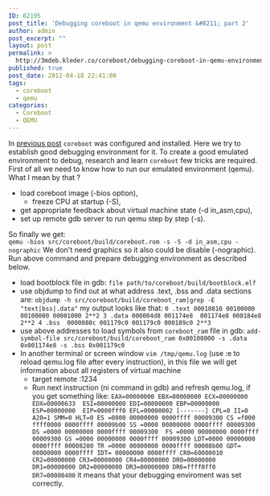 ```yaml
---
ID: 62195
post_title: 'Debugging coreboot in qemu environment &#8211; part 2'
author: admin
post_excerpt: ""
layout: post
permalink: >
  http://3mdeb.kleder.co/coreboot/debugging-coreboot-in-qemu-environment-part-2/
published: true
post_date: 2012-04-18 22:41:00
tags:
  - coreboot
  - qemu
categories:
  - Coreboot
  - QEMU
---
```

In [previous post][1] `coreboot` was configured and installed. Here we try to establish good debugging environment for it. To create a good emulated environment to debug, research and learn `coreboot` few tricks are required. First of all we need to know how to run our emulated environment (qemu). What I mean by that ?

*   load coreboot image (-bios option), 
    *   freeze CPU at startup (-S),
*   get appropriate feedback about virtual machine state (-d in_asm,cpu),
*   set up remote gdb server to run qemu step by step (-s).

So finally we get:  
`qemu -bios src/coreboot/build/coreboot.rom -s -S -d in_asm,cpu -nographic` We don't need graphics so it also could be disable (-nographic). Run above command and prepare debugging environment as described below.

*   load bootblock file in gdb: `file path/to/coreboot/build/bootblock.elf`
*   use objdump to find out at what address .text, .bss and .data sections are: `objdump -h src/coreboot/build/coreboot_ram|grep -E "text|bss|.data"` my output looks like that: `0 .text 00010810 00100000 00100000 00001000 2**2 3 .data 000004d8 001174e8 
001174e8 000184e8 2**2 4 .bss  0000080c 001179c0 001179c0 000189c0 2**3`
*   use above addresses to load symbols from `coreboot_ram` file in gdb: `add-symbol-file src/coreboot/build/coreboot_ram 0x00100000 -s .data 
0x001174e8 -s .bss 0x001179c0`
*   In another terminal or screen window `vim /tmp/qemu.log` (use :e to reload qemu.log file after every instruction), in this file we will get information about all registers of virtual machine 
    *   target remote :1234
    *   Run next instruction (ni command in gdb) and refresh qemu.log, if you get something like: `EAX=00000000 EBX=00000000 ECX=00000000 EDX=00000633 
ESI=00000000 EDI=00000000 EBP=00000000 ESP=00000000 
EIP=0000fff0 EFL=00000002 [-------] CPL=0 II=0 A20=1 SMM=0 HLT=0
ES =0000 00000000 0000ffff 00009300
CS =f000 ffff0000 0000ffff 00009b00
SS =0000 00000000 0000ffff 00009300
DS =0000 00000000 0000ffff 00009300 
FS =0000 00000000 0000ffff 00009300
GS =0000 00000000 0000ffff 00009300
LDT=0000 00000000 0000ffff 00008200
TR =0000 00000000 0000ffff 00008b00
GDT= 00000000 0000ffff
IDT= 00000000 0000ffff
CR0=60000010 CR2=00000000 CR3=00000000 CR4=00000000
DR0=00000000 DR1=00000000 DR2=00000000 DR3=00000000
DR6=ffff0ff0 DR7=00000400` it means that your debugging enviroment was set correctly.

 [1]: /2012/03/12/debugging-coreboot-in-qemu-enviroment